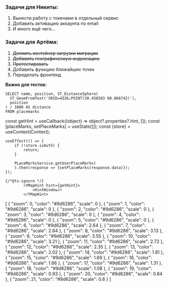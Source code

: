 ### Задачи для Никиты:

1. Вынести работу с токенами в отдельный сервис
2. Добавить активацию аккаунта по email
3. И много ещё чего...

### Задачи для Артёма:

1. ~~Допиить контейнер загрузки миграции~~
2. ~~Добавить географическую индексацию~~
3. ~~Протестировать~~
4. Добавить функцию ближайших точек
5. Переделать фронтенд

**Важно для тестов:**

```
SELECT name, position, ST_DistanceSphere(
  ST_GeomFromText('SRID=4326;POINT(30.458583 60.066742)'),
  position
) / 1000 AS distance
FROM placemarks
```

const getHint = useCallback((object) => object?.properties?.hint, []);
    const [placeMarks, setPlaceMarks] = useState([]);
    const {store} = useContext(Context);

    useEffect(() => {
        if (!store.isAuth) {
            return;
        }

        PLaceMarksService.getUserPlaceMarks(
        ).then(response => {setPlaceMarks(response.data)});
    });

    {/*@ts-ignore */}
            <YMapHint hint={getHint}>
                <HintWindow/>
            </YMapHint>


[
            {
                "zoom": 0,
                "color": "#9d6286",
                "scale": 0
            },
            {
                "zoom": 1,
                "color": "#9d6286",
                "scale": 0
            },
            {
                "zoom": 2,
                "color": "#9d6286",
                "scale": 0
            },
            {
                "zoom": 3,
                "color": "#9d6286",
                "scale": 0
            },
            {
                "zoom": 4,
                "color": "#9d6286",
                "scale": 0
            },
            {
                "zoom": 5,
                "color": "#9d6286",
                "scale": 0
            },
            {
                "zoom": 6,
                "color": "#9d6286",
                "scale": 2.64
            },
            {
                "zoom": 7,
                "color": "#9d6286",
                "scale": 2.84
            },
            {
                "zoom": 8,
                "color": "#9d6286",
                "scale": 3.13
            },
            {
                "zoom": 9,
                "color": "#9d6286",
                "scale": 3.55
            },
            {
                "zoom": 10,
                "color": "#9d6286",
                "scale": 3.21
            },
            {
                "zoom": 11,
                "color": "#9d6286",
                "scale": 2.72
            },
            {
                "zoom": 12,
                "color": "#9d6286",
                "scale": 2.35
            },
            {
                "zoom": 13,
                "color": "#9d6286",
                "scale": 2.02
            },
            {
                "zoom": 14,
                "color": "#9d6286",
                "scale": 1.81
            },
            {
                "zoom": 15,
                "color": "#9d6286",
                "scale": 1.69
            },
            {
                "zoom": 16,
                "color": "#9d6286",
                "scale": 1.66
            },
            {
                "zoom": 17,
                "color": "#9d6286",
                "scale": 1.31
            },
            {
                "zoom": 18,
                "color": "#9d6286",
                "scale": 1.08
            },
            {
                "zoom": 19,
                "color": "#9d6286",
                "scale": 0.93
            },
            {
                "zoom": 20,
                "color": "#9d6286",
                "scale": 0.84
            },
            {
                "zoom": 21,
                "color": "#9d6286",
                "scale": 0.8
            }
        ]